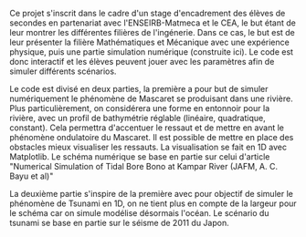 Ce projet s'inscrit dans le cadre d'un stage d'encadrement des élèves de secondes en partenariat avec l'ENSEIRB-Matmeca et le CEA, le but étant de leur montrer les différentes filières de l'ingénerie. Dans ce cas, le but est de leur présenter la filière Mathématiques et Mécanique avec une expérience physique, puis une partie simulation numérique (construite ici).
Le code est donc interactif et les élèves peuvent jouer avec les paramètres afin de simuler différents scénarios.

Le code est divisé en deux parties, la première a pour but de simuler numériquement le phénomène de Mascaret se produisant dans une rivière. Plus particulièrement, on considérera une forme en entonnoir 
pour la rivière, avec un profil de bathymétrie réglable (linéaire, quadratique, constant). Cela permettra d'accentuer le ressaut et de mettre en avant le phénomène ondulatoire du Mascaret. Il est possible de mettre en place des obstacles mieux visualiser les ressauts. La visualisation se fait en 1D avec Matplotlib.
Le schéma numérique se base en partie sur celui d'article "Numerical Simulation of Tidal Bore Bono at Kampar River (JAFM, A. C. Bayu et al)"

La deuxième partie s'inspire de la première avec pour objectif de simuler le phénomène de Tsunami en 1D, on ne tient plus en compte de la largeur pour le schéma car on simule modélise désormais l'océan. Le scénario du tsunami se base en partie sur le séisme de 2011 du Japon.


